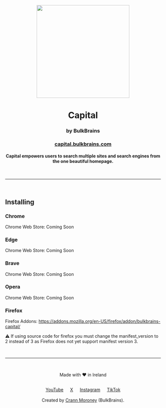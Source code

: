 <div align="center">
  <img height="300px" src="https://capital.bulkbrains.com/img/capital.svg">
  <h1>Capital</h1>
  <h3>by BulkBrains</h3>
  <h3><a href="https://capital.bulkbrains.com">capital.bulkbrains.com</a></h3>
  
  <h4>Capital empowers users to search multiple sites and search engines from the one beautiful homepage.</h4>
</div>

<br><hr><br>

<h2>Installing</h2>
<h3>Chrome</h3>
<p>Chrome Web Store: Coming Soon</p>

<h3>Edge</h3>
<p>Chrome Web Store: Coming Soon</p>

<h3>Brave</h3>
<p>Chrome Web Store: Coming Soon</p>

<h3>Opera</h3>
<p>Chrome Web Store: Coming Soon</p>

<h3>Firefox</h3>
<p>Firefox Addons: <a href="https://addons.mozilla.org/en-US/firefox/addon/bulkbrains-capital/">https://addons.mozilla.org/en-US/firefox/addon/bulkbrains-capital/</a></p>
<p>⚠️ If using source code for firefox you must change the manifest_version to 2 instead of 3 as Firefox does not yet support manifest version 3.</p>

<br><hr><br>

<div align="center">
  <p>Made with ❤️ in Ireland</p><br>
  <div class="socials">
      <a target="_blank" href="https://www.youtube.com/@bulkbrains">YouTube</a> &emsp; 
      <a target="_blank" href="https://twitter.com/bulkbrainscom">X</a> &emsp; 
      <a target="_blank" href="https://www.instagram.com/bulkbrainscom/">Instagram</a> &emsp; 
      <a target="_blank" href="https://www.tiktok.com/@bulkbrains">TikTok</a>
  </div><br>
  <div>Created by <a href="https://github.com/icrann">Crann Moroney</a> (BulkBrains).</div>
</div>

